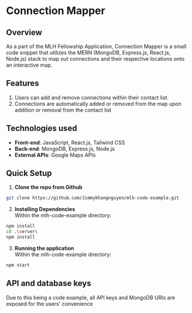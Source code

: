 # Connection Mapper

## Overview
As a part of the MLH Fellowship Application, Connection Mapper is a small code snippet that utilizes the MERN (MongoDB, Express.js, React.js, Node.js) stack to map out connections and their respective locations onto an interactive map.

## Features
1. Users can add and remove connections within their contact list.
2. Connections are automatically added or removed from the map upon addition or removal from the contact list

## Technologies used
- **Front-end**: JavaScript, React.js, Tailwind CSS
- **Back-end**: MongoDB, Express.js, Node.js
- **External APIs**: Google Maps APIs

## Quick Setup
1. **Clone the repo from Github**
```bash
git clone https://github.com/Jimmykhangnguyen/mlh-code-example.git
```
2. **Installing Dependencies**<br/>
Within the mlh-code-example directory:
```sh
npm install
cd .\server\
npm install
```
3. **Running the application**<br/>
Within the mlh-code-example directory:
```sh
npm start
```

## API and database keys
Due to this being a code example, all API keys and MongoDB URIs are exposed for the users' convenience